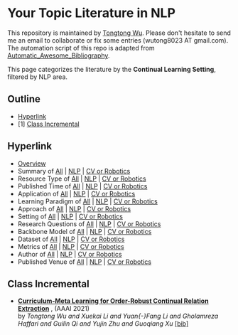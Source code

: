 # Your Topic Literature in NLP 
This repository is maintained by [Tongtong Wu](https://wutong8023.site). Please don't hesitate to send me an email to collaborate or fix some entries (wutong8023 AT gmail.com). The automation script of this repo is adapted from [Automatic_Awesome_Bibliography](https://github.com/TLESORT/Automatic_Awesome_Bibliography).

This page categorizes the literature by the **Continual Learning Setting**, filtered by NLP area.

## Outline 
- [Hyperlink](https://github.com/wutong8023/Awesome_Information_Extraction/tree/master/your_topic4nlp/setting/README.md#hyperlink)
- [1] [Class Incremental](https://github.com/wutong8023/Awesome_Information_Extraction/tree/master/your_topic4nlp/setting/README.md#class-incremental)
## Hyperlink 
- [Overview](https://github.com/wutong8023/Auto_Bibfile/tree/master/README.md)
- Summary of [All](https://github.com/wutong8023/Auto_Bibfile/tree/master/cl4all/./) | [NLP](https://github.com/wutong8023/Auto_Bibfile/tree/master/cl4nlp/./) | [CV or Robotics](https://github.com/wutong8023/Auto_Bibfile/tree/master/cl4cv_robot/./)
- Resource Type of [All](https://github.com/wutong8023/Auto_Bibfile/tree/master/cl4all/type) | [NLP](https://github.com/wutong8023/Auto_Bibfile/tree/master/cl4nlp/type) | [CV or Robotics](https://github.com/wutong8023/Auto_Bibfile/tree/master/cl4cv_robot/type)
- Published Time of [All](https://github.com/wutong8023/Auto_Bibfile/tree/master/cl4all/time) | [NLP](https://github.com/wutong8023/Auto_Bibfile/tree/master/cl4nlp/time) | [CV or Robotics](https://github.com/wutong8023/Auto_Bibfile/tree/master/cl4cv_robot/time)
- Application of [All](https://github.com/wutong8023/Auto_Bibfile/tree/master/cl4all/application) | [NLP](https://github.com/wutong8023/Auto_Bibfile/tree/master/cl4nlp/application) | [CV or Robotics](https://github.com/wutong8023/Auto_Bibfile/tree/master/cl4cv_robot/application)
-  Learning Paradigm of [All](https://github.com/wutong8023/Auto_Bibfile/tree/master/cl4all/supervision) | [NLP](https://github.com/wutong8023/Auto_Bibfile/tree/master/cl4nlp/supervision) | [CV or Robotics](https://github.com/wutong8023/Auto_Bibfile/tree/master/cl4cv_robot/supervision)
- Approach of [All](https://github.com/wutong8023/Auto_Bibfile/tree/master/cl4all/approach) | [NLP](https://github.com/wutong8023/Auto_Bibfile/tree/master/cl4nlp/approach) | [CV or Robotics](https://github.com/wutong8023/Auto_Bibfile/tree/master/cl4cv_robot/approach)
- Setting of [All](https://github.com/wutong8023/Auto_Bibfile/tree/master/cl4all/setting) | [NLP](https://github.com/wutong8023/Auto_Bibfile/tree/master/cl4nlp/setting) | [CV or Robotics](https://github.com/wutong8023/Auto_Bibfile/tree/master/cl4cv_robot/setting)
- Research Questions of [All](https://github.com/wutong8023/Auto_Bibfile/tree/master/cl4all/research_question) | [NLP](https://github.com/wutong8023/Auto_Bibfile/tree/master/cl4nlp/research_question) | [CV or Robotics](https://github.com/wutong8023/Auto_Bibfile/tree/master/cl4cv_robot/research_question)
- Backbone Model of [All](https://github.com/wutong8023/Auto_Bibfile/tree/master/cl4all/backbone_model) | [NLP](https://github.com/wutong8023/Auto_Bibfile/tree/master/cl4nlp/backbone_model) | [CV or Robotics](https://github.com/wutong8023/Auto_Bibfile/tree/master/cl4cv_robot/backbone_model)
- Dataset of [All](https://github.com/wutong8023/Auto_Bibfile/tree/master/cl4all/dataset) | [NLP](https://github.com/wutong8023/Auto_Bibfile/tree/master/cl4nlp/dataset) | [CV or Robotics](https://github.com/wutong8023/Auto_Bibfile/tree/master/cl4cv_robot/dataset)
- Metrics of [All](https://github.com/wutong8023/Auto_Bibfile/tree/master/cl4all/metrics) | [NLP](https://github.com/wutong8023/Auto_Bibfile/tree/master/cl4nlp/metrics) | [CV or Robotics](https://github.com/wutong8023/Auto_Bibfile/tree/master/cl4cv_robot/metrics)
- Author of [All](https://github.com/wutong8023/Auto_Bibfile/tree/master/cl4all/author) | [NLP](https://github.com/wutong8023/Auto_Bibfile/tree/master/cl4nlp/author) | [CV or Robotics](https://github.com/wutong8023/Auto_Bibfile/tree/master/cl4cv_robot/author)
- Published Venue of [All](https://github.com/wutong8023/Auto_Bibfile/tree/master/cl4all/venue) | [NLP](https://github.com/wutong8023/Auto_Bibfile/tree/master/cl4nlp/venue) | [CV or Robotics](https://github.com/wutong8023/Auto_Bibfile/tree/master/cl4cv_robot/venue)

## Class Incremental

- [**Curriculum-Meta Learning for Order-Robust Continual Relation Extraction**](https://ojs.aaai.org/index.php/AAAI/article/view/17241) , (AAAI 2021)<br> by *Tongtong Wu and
Xuekai Li and
Yuan{-}Fang Li and
Gholamreza Haffari and
Guilin Qi and
Yujin Zhu and
Guoqiang Xu* [[bib]](https://github.com/wutong8023/Awesome_Information_Extraction/tree/master/./bibtex.bib#L4-L30) <br>
